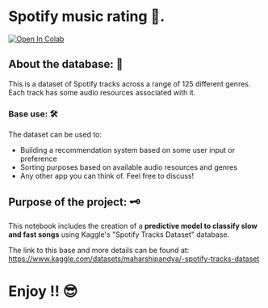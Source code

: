# Spotify music rating 🎵.
<a href="https://colab.research.google.com/github/CaioLDias/Music_Classifier_Spotify/blob/main/Music_Classifier_Spotify.ipynb" target="_parent"><img src="https://colab.research.google.com/assets/colab-badge.svg" alt="Open In Colab"/></a>

## **About the database:** 🎲
This is a dataset of Spotify tracks across a range of 125 different genres. Each track has some audio resources associated with it.

### **Base use:** 🛠️
The dataset can be used to:

- Building a recommendation system based on some user input or preference
- Sorting purposes based on available audio resources and genres
- Any other app you can think of. Feel free to discuss!

## **Purpose of the project:** 🗝️

This notebook includes the creation of a **predictive model to classify slow and fast songs** using Kaggle's "Spotify Tracks Dataset" database.

The link to this base and more details can be found at:
https://www.kaggle.com/datasets/maharshipandya/-spotify-tracks-dataset

# Enjoy !! 😎